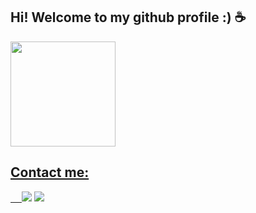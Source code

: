 ## Hi! Welcome to my github profile :) ☕
<div>
  <a href="https://github.com/gu-alves">
  <img height="168em" src="https://github-readme-stats.vercel.app/api?username=sallaumen&show_icons=true&theme=radical&include_all_commits=true&count_private=true"/>
</div>

## Contact me:
  
<div>
  &emsp;
  <a href="https://www.linkedin.com/in/lucas-c-tavano-1b0092169/" target="_blank"><img src="https://img.shields.io/badge/LinkedIn-0077B5?style=for-the-badge&logo=linkedin&logoColor=white" target="_blank"></a> 
  <a href="https://www.facebook.com/lc.tavano/" target="_blank"><img src="https://img.shields.io/badge/Facebook-1877F2?style=for-the-badge&logo=facebook&logoColor=white"></a>
</div>
